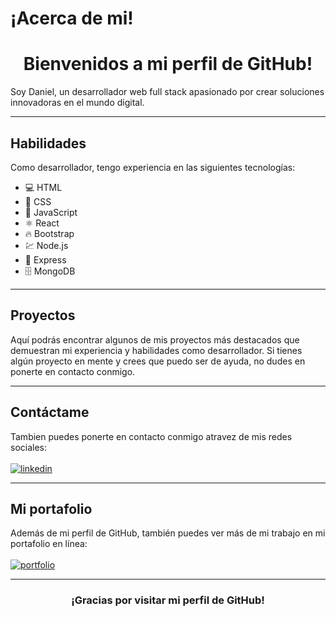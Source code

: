 # ¡Acerca de mi!

<h1 align="center">Bienvenidos a mi perfil de GitHub!</h1>

Soy Daniel, un desarrollador web full stack apasionado por crear soluciones innovadoras en el mundo digital.

<hr>

## Habilidades

Como desarrollador, tengo experiencia en las siguientes tecnologías:

- 💻 HTML 
- 🎨 CSS 
- 🚀 JavaScript 
- ⚛️ React
- 🔥 Bootstrap
- 💹 Node.js 
- 🚀 Express 
- 🗄️ MongoDB 

<hr>

## Proyectos

Aquí podrás encontrar algunos de mis proyectos más destacados que demuestran mi experiencia y habilidades como desarrollador. Si tienes algún proyecto en mente y crees que puedo ser de ayuda, no dudes en ponerte en contacto conmigo.

<hr>

## Contáctame

Tambien puedes ponerte en contacto conmigo atravez de mis redes sociales: <br>
<br>
[![linkedin](https://img.shields.io/badge/linkedin-0A66C2?style=for-the-badge&logo=linkedin&logoColor=white)](https://www.linkedin.com/in/daniel-felipe-veloza/)

<hr>

## Mi portafolio

Además de mi perfil de GitHub, también puedes ver más de mi trabajo en mi portafolio en línea: <br> 
<br>
[![portfolio](https://img.shields.io/badge/my_portfolio-000?style=for-the-badge&logo=ko-fi&logoColor=white)](https://daniel-veloza-portafolio.netlify.app/)

<hr>

<h3 align="center">¡Gracias por visitar mi perfil de GitHub!</h3>
